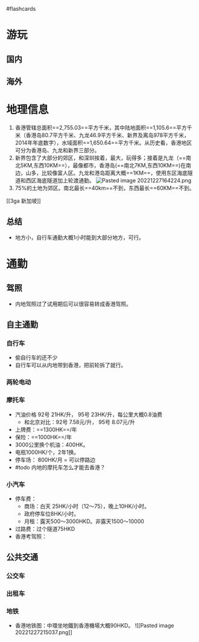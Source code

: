 #flashcards 
# 游玩
## 国内
## 海外

# 地理信息
1. 香港管辖总面积==2,755.03==平方千米，其中陆地面积==1,105.6==平方千米（香港岛80.7平方千米、九龙46.9平方千米、新界及离岛978平方千米，2014年年底数字），水域面积==1,650.64==平方千米。从历史看，香港地区可分为香港岛、九龙和新界三部分。
2. 新界包含了大部分的郊区，和深圳挨着，最大，玩得多；接着是九龙（==南北5KM,东西10KM==），最像都市，香港岛(==南北7KM,东西10KM==)在南边，山多，比较像富人区。九龙和港岛距离大概==1KM==，使用东区海底隧道和西区海底隧道加上轮渡通勤。 ![Pasted image 20221227164224.png](https://s2.loli.net/2022/12/27/zJhIP9lLxue3Nqa.png)
3. 75%的土地为郊区。南北最长==40km==不到，东西最长==60KM==不到。 <!--SR:!2023-01-08,4,230!2023-01-12,10,250!2023-01-09,5,250!2023-01-14,12,250!2023-01-13,11,250!2023-01-19,17,270!2023-01-11,9,250!2023-01-12,10,250-->

[[3ga 新加坡]]

## 总结
- 地方小，自行车通勤大概1小时能到大部分地方，可行。


# 通勤
## 驾照
- 内地驾照过了试用期后可以很容易转成香港驾照。

## 自主通勤
### 自行车
- 偷自行车的还不少
- 自行车可以从内地带到香港，把前轮拆了就行。

### 两轮电动

### 摩托车
- 汽油价格 92号 21HK/升， 95号 23HK/升，每公里大概0.8油费
	- 和北京对比：92号 7.58元/升， 95号 8.07元/升
- 上牌费：==1300HK==/年
- 保险：==1000HK==/年
- 3000公里换个机油：400HK。
- 电瓶1000HK/个，2年1换。
- 停车场： 800HK/月 = 可以停路边
- #todo 内地的摩托车怎么才能去香港？ <!--SR:!2023-01-13,11,250!2023-01-20,18,270-->

### 小汽车
- 停车费：
	- 商场：白天 25HK/小时（12～75），晚上10HK/小时。
	- 政府停车位8HK/小时。
	- 月租：露天500～3000HKD。非露天1500～10000
- 过路费：过个隧道75HKD
- 香港考驾照：
## 公共交通

### 公交车

### 出租车

### 地铁
- 香港地铁图：中環坐地鐵到香港機場大概90HKD。 ![[Pasted image 20221227215037.png]]
